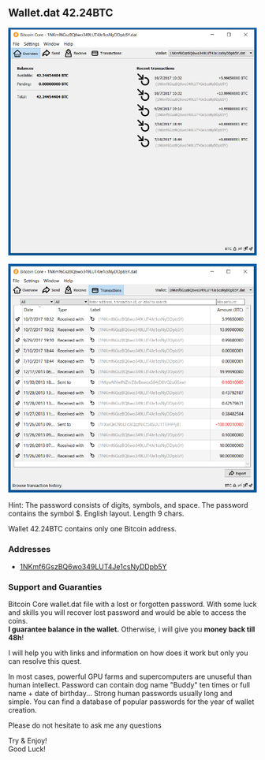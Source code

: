 ## Wallet.dat 42.24BTC

![S1](https://github.com/keyboardprincess/Wallet.dat/blob/main/42.24btc_Screenshot_1.png)

![S2](https://github.com/keyboardprincess/Wallet.dat/blob/main/42.24btc_Screenshot_2.png)

Hint: The password consists of digits, symbols, and space. The password contains the symbol $. English layout. Length 9 chars.

Wallet 42.24BTC contains only one Bitcoin address.

### Addresses
-   [1NKmf6GszBQ6wo349LUT4Je1csNyDDpb5Y](https://blockchair.com/bitcoin/address/1NKmf6GszBQ6wo349LUT4Je1csNyDDpb5Y)

### Support and Guaranties

Bitcoin Core wallet.dat file with a lost or forgotten password. With some luck and skills you will recover lost password and would be able to access the coins.  
**I guarantee balance in the wallet.**  Otherwise, i will give you  **money back till 48h**!

I will help you with links and information on how does it work but only you can resolve this quest.

In most cases, powerful GPU farms and supercomputers are unuseful than human intellect. Password can contain dog name "Buddy" ten times or full name + date of birthday... Strong human passwords usually long and simple. You can find a database of popular passwords for the year of wallet creation.

Please do not hesitate to ask me any questions 

Try & Enjoy!  
Good Luck!
